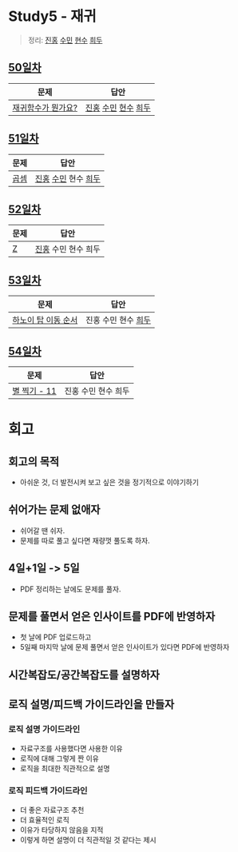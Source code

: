 # Study5 - 재귀
> 정리: [진홍](self_study/kjh.pdf) [수민](self_study/ysm.pdf) [현수](self_study/hhs.md) [희두](self_study/jhd.md)

## [50일차](Day50)

| 문제                 | 답안                |
| -------------------- | ------------------- |
| [재귀함수가 뭔가요?](https://www.acmicpc.net/problem/17478) | [진홍](Day50/kjh.kt) [수민](Day50/ysm.cpp) [현수](Day50/hhs.md) [희두](Day50/jhd.cpp) |

## [51일차](Day51)

| 문제                 | 답안                |
| -------------------- | ------------------- |
| [곱셈](https://www.acmicpc.net/problem/1629) | [진홍](Day51/kjh.kt) [수민](Day51/ysm.cpp) 현수 [희두](Day51/jhd.cpp) |

## [52일차](Day52)

| 문제                 | 답안                |
| -------------------- | ------------------- |
| [Z](https://www.acmicpc.net/problem/1074) | [진홍](Day52/kjh.kt) 수민 현수 희두 |

## [53일차](Day53)

| 문제                 | 답안                |
| -------------------- | ------------------- |
| [하노이 탑 이동 순서](https://www.acmicpc.net/problem/11729) | 진홍 수민 현수 [희두](Day53/jhd.cpp) |

## [54일차](Day54)

| 문제                 | 답안                |
| -------------------- | ------------------- |
| [별 찍기 - 11](https://www.acmicpc.net/problem/2448) | 진홍 수민 현수 희두 |

# 회고

## 회고의 목적
* 아쉬운 것, 더 발전시켜 보고 싶은 것을 정기적으로 이야기하기

## 쉬어가는 문제 없애자
* 쉬어갈 땐 쉬자.
* 문제를 따로 풀고 싶다면 재량껏 풀도록 하자.

## 4일+1일 -> 5일
* PDF 정리하는 날에도 문제를 풀자.

## 문제를 풀면서 얻은 인사이트를 PDF에 반영하자
* 첫 날에 PDF 업로드하고
* 5일째 마지막 날에 문제 풀면서 얻은 인사이트가 있다면 PDF에 반영하자

## 시간복잡도/공간복잡도를 설명하자

## 로직 설명/피드백 가이드라인을 만들자

### 로직 설명 가이드라인
* 자료구조를 사용했다면 사용한 이유
* 로직에 대해 그렇게 짠 이유
* 로직을 최대한 직관적으로 설명

### 로직 피드백 가이드라인
* 더 좋은 자료구조 추천
* 더 효율적인 로직
* 이유가 타당하지 않음을 지적
* 이렇게 하면 설명이 더 직관적일 것 같다는 제시

